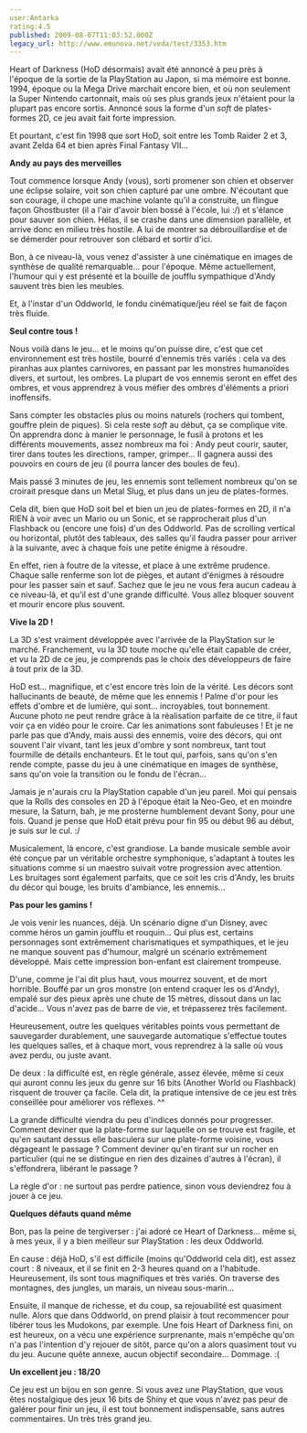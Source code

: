 ```yaml
---
user:Antarka
rating:4.5
published: 2009-08-07T11:03:52.000Z
legacy_url: http://www.emunova.net/veda/test/3353.htm
---
```

Heart of Darkness (HoD désormais) avait été annoncé à peu près à l'époque de la sortie de la PlayStation au Japon, si ma mémoire est bonne. 1994, époque ou la Mega Drive marchait encore bien, et où non seulement la Super Nintendo cartonnait, mais où ses plus grands jeux n'étaient pour la plupart pas encore sortis. Annoncé sous la forme d'un _soft_ de plates-formes 2D, ce jeu avait fait forte impression.  

  

Et pourtant, c'est fin 1998 que sort HoD, soit entre les Tomb Raider 2 et 3, avant Zelda 64 et bien après Final Fantasy VII...  

  

**Andy au pays des merveilles**  

  

Tout commence lorsque Andy (vous), sorti promener son chien et observer une éclipse solaire, voit son chien capturé par une ombre. N'écoutant que son courage, il chope une machine volante qu'il a construite, un flingue façon Ghostbuster (il a l'air d'avoir bien bossé à l'école, lui :/) et s'élance pour sauver son chien. Hélas, il se crashe dans une dimension parallèle, et arrive donc en milieu très hostile. A lui de montrer sa débrouillardise et de se démerder pour retrouver son clébard et sortir d'ici.  

  

Bon, à ce niveau-là, vous venez d'assister à une cinématique en images de synthèse de qualité remarquable... pour l'époque. Même actuellement, l'humour qui y est présenté et la bouille de joufflu sympathique d'Andy sauvent très bien les meubles.  

  

Et, à l'instar d'un Oddworld, le fondu cinématique/jeu réel se fait de façon très fluide.  

  

**Seul contre tous !**  

  

Nous voilà dans le jeu... et le moins qu'on puisse dire, c'est que cet environnement est très hostile, bourré d'ennemis très variés : cela va des piranhas aux plantes carnivores, en passant par les monstres humanoïdes divers, et surtout, les ombres. La plupart de vos ennemis seront en effet des ombres, et vous apprendrez à vous méfier des ombres d'éléments a priori inoffensifs.  

  

Sans compter les obstacles plus ou moins naturels (rochers qui tombent, gouffre plein de piques). Si cela reste _soft_ au début, ça se complique vite. On apprendra donc à manier le personnage, le fusil à protons et les différents mouvements, assez nombreux ma foi : Andy peut courir, sauter, tirer dans toutes les directions, ramper, grimper... Il gagnera aussi des pouvoirs en cours de jeu (il pourra lancer des boules de feu).  

  

Mais passé 3 minutes de jeu, les ennemis sont tellement nombreux qu'on se croirait presque dans un Metal Slug, et plus dans un jeu de plates-formes.  

  

Cela dit, bien que HoD soit bel et bien un jeu de plates-formes en 2D, il n'a RIEN à voir avec un Mario ou un Sonic, et se rapprocherait plus d'un Flashback ou (encore une fois) d'un des Oddworld. Pas de scrolling vertical ou horizontal, plutôt des tableaux, des salles qu'il faudra passer pour arriver à la suivante, avec à chaque fois une petite énigme à résoudre.  

  

En effet, rien à foutre de la vitesse, et place à une extrême prudence. Chaque salle renferme son lot de pièges, et autant d'énigmes à résoudre pour les passer sain et sauf. Sachez que le jeu ne vous fera aucun cadeau à ce niveau-là, et qu'il est d'une grande difficulté. Vous allez bloquer souvent et mourir encore plus souvent.  

  

**Vive la 2D !**  

  

La 3D s'est vraiment développée avec l'arrivée de la PlayStation sur le marché. Franchement, vu la 3D toute moche qu'elle était capable de créer, et vu la 2D de ce jeu, je comprends pas le choix des développeurs de faire à tout prix de la 3D.  

  

HoD est... magnifique, et c'est encore très loin de la vérité. Les décors sont hallucinants de beauté, de même que les ennemis ! Palme d'or pour les effets d'ombre et de lumière, qui sont... incroyables, tout bonnement. Aucune photo ne peut rendre grâce à la réalisation parfaite de ce titre, il faut voir ça en vidéo pour le croire. Car les animations sont fabuleuses ! Et je ne parle pas que d'Andy, mais aussi des ennemis, voire des décors, qui ont souvent l'air vivant, tant les jeux d'ombre y sont nombreux, tant tout fourmille de détails enchanteurs. Et le tout qui, parfois, sans qu'on s'en rende compte, passe du jeu à une cinématique en images de synthèse, sans qu'on voie la transition ou le fondu de l'écran...  

  

Jamais je n'aurais cru la PlayStation capable d'un jeu pareil. Moi qui pensais que la Rolls des consoles en 2D à l'époque était la Neo-Geo, et en moindre mesure, la Saturn, bah, je me prosterne humblement devant Sony, pour une fois. Quand je pense que HoD était prévu pour fin 95 ou début 96 au début, je suis sur le cul. :/  

  

Musicalement, là encore, c'est grandiose. La bande musicale semble avoir été conçue par un véritable orchestre symphonique, s'adaptant à toutes les situations comme si un maestro suivait votre progression avec attention. Les bruitages sont également parfaits, que ce soit les cris d'Andy, les bruits du décor qui bouge, les bruits d'ambiance, les ennemis...  

  

**Pas pour les gamins !**  

  

Je vois venir les nuances, déjà. Un scénario digne d'un Disney, avec comme héros un gamin joufflu et rouquin... Qui plus est, certains personnages sont extrêmement charismatiques et sympathiques, et le jeu ne manque souvent pas d'humour, malgré un scénario extrêmement développé. Mais cette impression bon-enfant est clairement trompeuse.  

  

D'une, comme je l'ai dit plus haut, vous mourrez souvent, et de mort horrible. Bouffé par un gros monstre (on entend craquer les os d'Andy), empalé sur des pieux après une chute de 15 mètres, dissout dans un lac d'acide... Vous n'avez pas de barre de vie, et trépasserez très facilement.  

  

Heureusement, outre les quelques véritables points vous permettant de sauvegarder durablement, une sauvegarde automatique s'effectue toutes les quelques salles, et à chaque mort, vous reprendrez à la salle où vous avez perdu, ou juste avant.  

  

De deux : la difficulté est, en règle générale, assez élevée, même si ceux qui auront connu les jeux du genre sur 16 bits (Another World ou Flashback) risquent de trouver ça facile. Cela dit, la pratique intensive de ce jeu est très conseillée pour améliorer vos réflexes. ^^  

  

La grande difficulté viendra du peu d'indices donnés pour progresser. Comment deviner que la plate-forme sur laquelle on se trouve est fragile, et qu'en sautant dessus elle basculera sur une plate-forme voisine, vous dégageant le passage ? Comment deviner qu'en tirant sur un rocher en particulier (qui ne se distingue en rien des dizaines d'autres à l'écran), il s'effondrera, libérant le passage ?  

  

La règle d'or : ne surtout pas perdre patience, sinon vous deviendrez fou à jouer à ce jeu.  

  

**Quelques défauts quand même**  

  

Bon, pas la peine de tergiverser : j'ai adoré ce Heart of Darkness... même si, à mes yeux, il y a bien meilleur sur PlayStation : les deux Oddworld.  

  

En cause : déjà HoD, s'il est difficile (moins qu'Oddworld cela dit), est assez court : 8 niveaux, et il se finit en 2-3 heures quand on a l'habitude. Heureusement, ils sont tous magnifiques et très variés. On traverse des montagnes, des jungles, un marais, un niveau sous-marin...  

  

Ensuite, il manque de richesse, et du coup, sa rejouabilité est quasiment nulle. Alors que dans Oddworld, on prend plaisir à tout recommencer pour libérer tous les Mudokons, par exemple. Une fois Heart of Darkness fini, on est heureux, on a vécu une expérience surprenante, mais n'empêche qu'on n'a pas l'intention d'y rejouer de sitôt, parce qu'on a alors quasiment tout vu du jeu. Aucune quête annexe, aucun objectif secondaire... Dommage. :(  

  

**Un excellent jeu : 18/20**  

  

Ce jeu est un bijou en son genre. Si vous avez une PlayStation, que vous êtes nostalgique des jeux 16 bits de Shiny et que vous n'avez pas peur de galérer pour finir un jeu, il est tout bonnement indispensable, sans autres commentaires. Un très très grand jeu.